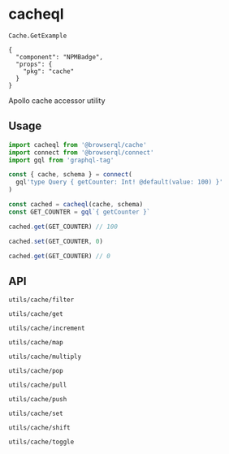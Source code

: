 # cacheql

```snapshot
Cache.GetExample
```

```component
{
  "component": "NPMBadge",
  "props": {
    "pkg": "cache"
  }
}
```

Apollo cache accessor utility

## Usage

```javascript
import cacheql from '@browserql/cache'
import connect from '@browserql/connect'
import gql from 'graphql-tag'

const { cache, schema } = connect(
  gql'type Query { getCounter: Int! @default(value: 100) }'
)

const cached = cacheql(cache, schema)
const GET_COUNTER = gql`{ getCounter }`

cached.get(GET_COUNTER) // 100

cached.set(GET_COUNTER, 0)

cached.get(GET_COUNTER) // 0
```

## API

```section-h3
utils/cache/filter
```

```section-h3
utils/cache/get
```

```section-h3
utils/cache/increment
```

```section-h3
utils/cache/map
```

```section-h3
utils/cache/multiply
```

```section-h3
utils/cache/pop
```

```section-h3
utils/cache/pull
```

```section-h3
utils/cache/push
```

```section-h3
utils/cache/set
```

```section-h3
utils/cache/shift
```

```section-h3
utils/cache/toggle
```
